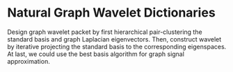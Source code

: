 # Natural Graph Wavelet Dictionaries

Design graph wavelet packet by first hierarchical pair-clustering the standard basis and graph Laplacian eigenvectors. 
Then, construct wavelet by iterative projecting the standard basis to the corresponding eigenspaces.
At last, we could use the best basis algorithm for graph signal approximation.
